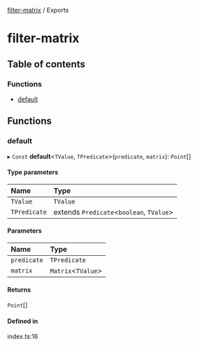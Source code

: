 [filter-matrix](README.md) / Exports

# filter-matrix

## Table of contents

### Functions

- [default](modules.md#default)

## Functions

### default

▸ `Const` **default**<`TValue`, `TPredicate`\>(`predicate`, `matrix`): `Point`[]

#### Type parameters

| Name | Type |
| :------ | :------ |
| `TValue` | `TValue` |
| `TPredicate` | extends `Predicate`<`boolean`, `TValue`\> |

#### Parameters

| Name | Type |
| :------ | :------ |
| `predicate` | `TPredicate` |
| `matrix` | `Matrix`<`TValue`\> |

#### Returns

`Point`[]

#### Defined in

index.ts:16
